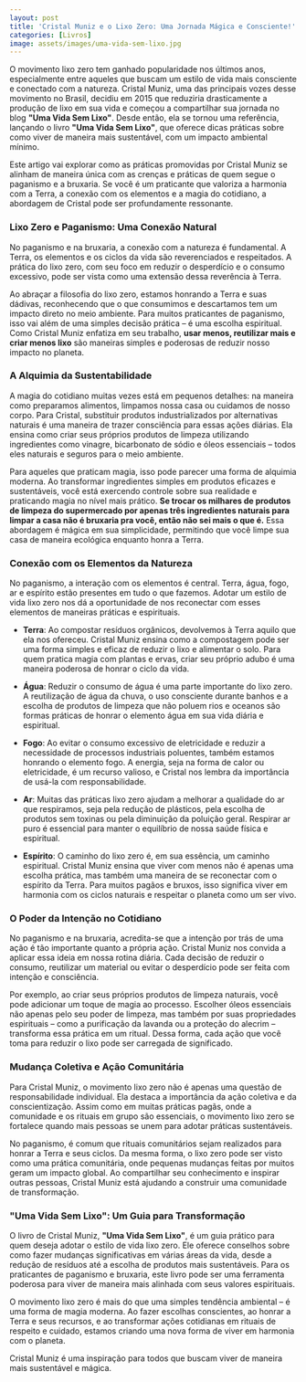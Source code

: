 ```yaml
---
layout: post
title: 'Cristal Muniz e o Lixo Zero: Uma Jornada Mágica e Consciente!'
categories: [Livros]
image: assets/images/uma-vida-sem-lixo.jpg
---
```


O movimento lixo zero tem ganhado popularidade nos últimos anos, especialmente entre aqueles que buscam um estilo de vida mais consciente e conectado com a natureza. Cristal Muniz, uma das principais vozes desse movimento no Brasil, decidiu em 2015 que reduziria drasticamente a produção de lixo em sua vida e começou a compartilhar sua jornada no blog **"Uma Vida Sem Lixo"**. Desde então, ela se tornou uma referência, lançando o livro **"Uma Vida Sem Lixo"**, que oferece dicas práticas sobre como viver de maneira mais sustentável, com um impacto ambiental mínimo.

Este artigo vai explorar como as práticas promovidas por Cristal Muniz se alinham de maneira única com as crenças e práticas de quem segue o paganismo e a bruxaria. Se você é um praticante que valoriza a harmonia com a Terra, a conexão com os elementos e a magia do cotidiano, a abordagem de Cristal pode ser profundamente ressonante.

### Lixo Zero e Paganismo: Uma Conexão Natural

No paganismo e na bruxaria, a conexão com a natureza é fundamental. A Terra, os elementos e os ciclos da vida são reverenciados e respeitados. A prática do lixo zero, com seu foco em reduzir o desperdício e o consumo excessivo, pode ser vista como uma extensão dessa reverência à Terra. 

Ao abraçar a filosofia do lixo zero, estamos honrando a Terra e suas dádivas, reconhecendo que o que consumimos e descartamos tem um impacto direto no meio ambiente. Para muitos praticantes de paganismo, isso vai além de uma simples decisão prática – é uma escolha espiritual. Como Cristal Muniz enfatiza em seu trabalho, **usar menos, reutilizar mais e criar menos lixo** são maneiras simples e poderosas de reduzir nosso impacto no planeta.

### A Alquimia da Sustentabilidade

A magia do cotidiano muitas vezes está em pequenos detalhes: na maneira como preparamos alimentos, limpamos nossa casa ou cuidamos de nosso corpo. Para Cristal, substituir produtos industrializados por alternativas naturais é uma maneira de trazer consciência para essas ações diárias. Ela ensina como criar seus próprios produtos de limpeza utilizando ingredientes como vinagre, bicarbonato de sódio e óleos essenciais – todos eles naturais e seguros para o meio ambiente.

Para aqueles que praticam magia, isso pode parecer uma forma de alquimia moderna. Ao transformar ingredientes simples em produtos eficazes e sustentáveis, você está exercendo controle sobre sua realidade e praticando magia no nível mais prático. **Se trocar os milhares de produtos de limpeza do supermercado por apenas três ingredientes naturais para limpar a casa não é bruxaria pra você, então não sei mais o que é.** Essa abordagem é mágica em sua simplicidade, permitindo que você limpe sua casa de maneira ecológica enquanto honra a Terra.

### Conexão com os Elementos da Natureza

No paganismo, a interação com os elementos é central. Terra, água, fogo, ar e espírito estão presentes em tudo o que fazemos. Adotar um estilo de vida lixo zero nos dá a oportunidade de nos reconectar com esses elementos de maneiras práticas e espirituais.

- **Terra**: Ao compostar resíduos orgânicos, devolvemos à Terra aquilo que ela nos ofereceu. Cristal Muniz ensina como a compostagem pode ser uma forma simples e eficaz de reduzir o lixo e alimentar o solo. Para quem pratica magia com plantas e ervas, criar seu próprio adubo é uma maneira poderosa de honrar o ciclo da vida.

- **Água**: Reduzir o consumo de água é uma parte importante do lixo zero. A reutilização de água da chuva, o uso consciente durante banhos e a escolha de produtos de limpeza que não poluem rios e oceanos são formas práticas de honrar o elemento água em sua vida diária e espiritual.

- **Fogo**: Ao evitar o consumo excessivo de eletricidade e reduzir a necessidade de processos industriais poluentes, também estamos honrando o elemento fogo. A energia, seja na forma de calor ou eletricidade, é um recurso valioso, e Cristal nos lembra da importância de usá-la com responsabilidade.

- **Ar**: Muitas das práticas lixo zero ajudam a melhorar a qualidade do ar que respiramos, seja pela redução de plásticos, pela escolha de produtos sem toxinas ou pela diminuição da poluição geral. Respirar ar puro é essencial para manter o equilíbrio de nossa saúde física e espiritual.

- **Espírito**: O caminho do lixo zero é, em sua essência, um caminho espiritual. Cristal Muniz ensina que viver com menos não é apenas uma escolha prática, mas também uma maneira de se reconectar com o espírito da Terra. Para muitos pagãos e bruxos, isso significa viver em harmonia com os ciclos naturais e respeitar o planeta como um ser vivo.

### O Poder da Intenção no Cotidiano

No paganismo e na bruxaria, acredita-se que a intenção por trás de uma ação é tão importante quanto a própria ação. Cristal Muniz nos convida a aplicar essa ideia em nossa rotina diária. Cada decisão de reduzir o consumo, reutilizar um material ou evitar o desperdício pode ser feita com intenção e consciência.

Por exemplo, ao criar seus próprios produtos de limpeza naturais, você pode adicionar um toque de magia ao processo. Escolher óleos essenciais não apenas pelo seu poder de limpeza, mas também por suas propriedades espirituais – como a purificação da lavanda ou a proteção do alecrim – transforma essa prática em um ritual. Dessa forma, cada ação que você toma para reduzir o lixo pode ser carregada de significado.

### Mudança Coletiva e Ação Comunitária

Para Cristal Muniz, o movimento lixo zero não é apenas uma questão de responsabilidade individual. Ela destaca a importância da ação coletiva e da conscientização. Assim como em muitas práticas pagãs, onde a comunidade e os rituais em grupo são essenciais, o movimento lixo zero se fortalece quando mais pessoas se unem para adotar práticas sustentáveis.

No paganismo, é comum que rituais comunitários sejam realizados para honrar a Terra e seus ciclos. Da mesma forma, o lixo zero pode ser visto como uma prática comunitária, onde pequenas mudanças feitas por muitos geram um impacto global. Ao compartilhar seu conhecimento e inspirar outras pessoas, Cristal Muniz está ajudando a construir uma comunidade de transformação.

### "Uma Vida Sem Lixo": Um Guia para Transformação

O livro de Cristal Muniz, **"Uma Vida Sem Lixo"**, é um guia prático para quem deseja adotar o estilo de vida lixo zero. Ele oferece conselhos sobre como fazer mudanças significativas em várias áreas da vida, desde a redução de resíduos até a escolha de produtos mais sustentáveis. Para os praticantes de paganismo e bruxaria, este livro pode ser uma ferramenta poderosa para viver de maneira mais alinhada com seus valores espirituais.

O movimento lixo zero é mais do que uma simples tendência ambiental – é uma forma de magia moderna. Ao fazer escolhas conscientes, ao honrar a Terra e seus recursos, e ao transformar ações cotidianas em rituais de respeito e cuidado, estamos criando uma nova forma de viver em harmonia com o planeta.

Cristal Muniz é uma inspiração para todos que buscam viver de maneira mais sustentável e mágica.
